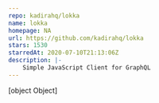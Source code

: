 ```yaml
---
repo: kadirahq/lokka
name: lokka
homepage: NA
url: https://github.com/kadirahq/lokka
stars: 1530
starredAt: 2020-07-10T21:13:06Z
description: |-
    Simple JavaScript Client for GraphQL
---
```


[object Object]
